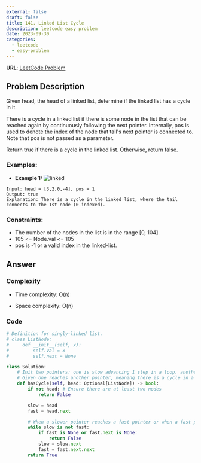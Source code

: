 ```yaml
---
external: false
draft: false
title: 141. Linked List Cycle
description: leetcode easy problem
date: 2023-09-30
categories:
  - leetcode
  - easy-problem
---
```


**URL**: [LeetCode Problem](https://leetcode.com/problems/linked-list-cycle/)

## Problem Description

Given head, the head of a linked list, determine if the linked list has a cycle in it.

There is a cycle in a linked list if there is some node in the list that can be reached again by continuously following the next pointer. Internally, pos is used to denote the index of the node that tail's next pointer is connected to. Note that pos is not passed as a parameter.

Return true if there is a cycle in the linked list. Otherwise, return false.

### Examples:

- **Example 1:**
  ![linked](/images/linked-list-cycle.png)

```plaintext
Input: head = [3,2,0,-4], pos = 1
Output: true
Explanation: There is a cycle in the linked list, where the tail connects to the 1st node (0-indexed).
```

### Constraints:

- The number of the nodes in the list is in the range [0, 104].
- 105 <= Node.val <= 105
- pos is -1 or a valid index in the linked-list.

## Answer

### Complexity

- Time complexity: O(n)

- Space complexity: O(n)

### Code

```python
# Definition for singly-linked list.
# class ListNode:
#     def __init__(self, x):
#         self.val = x
#         self.next = None

class Solution:
    # Init two pointers: one is slow advancing 1 step in a loop, another is fast advancing 2 step in a loop
    # Given one reaches another pointer, meaning there is a cycle in a list
    def hasCycle(self, head: Optional[ListNode]) -> bool:
        if not head: # Ensure there are at least two nodes
            return False

        slow = head
        fast = head.next

        # When a slower pointer reaches a fast pointer or when a fast pointer reaches the
        while slow is not fast:
            if fast is None or fast.next is None:
                return False
            slow = slow.next
            fast = fast.next.next
        return True
```
